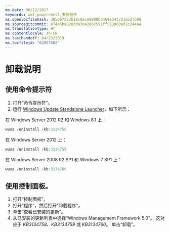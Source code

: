 ```yaml
---
ms.date: 06/12/2017
keywords: wmf,powershell,安装程序
ms.openlocfilehash: 385bb7223b19c8ace8088ba469e543721a527b99
ms.sourcegitcommit: e7445ba8203da304286c591ff513900ad1c244a4
ms.translationtype: HT
ms.contentlocale: zh-CN
ms.lasthandoff: 04/23/2019
ms.locfileid: "62057502"
---
```

# <a name="uninstallation-instructions"></a>卸载说明

## <a name="using-command-prompt"></a>使用命令提示符
1.  打开“命令提示符”。
2.  运行 [Windows Update Standalone Launcher](https://support.microsoft.com/en-us/kb/934307)，如下所示：

在 Windows Server 2012 R2 和 Windows 8.1 上：
```powershell
wusa /uninstall /kb:3134758
```
在 Windows Server 2012 上：
```powershell
wusa /uninstall /kb:3134759
```
在 Windows Server 2008 R2 SP1 和 Windows 7 SP1 上：
```powershell
wusa /uninstall /kb:3134760
```

## <a name="using-control-panel"></a>使用控制面板。
1.  打开“控制面板”。
2.  打开“程序”，然后打开“卸载程序”。
3.  单击“查看已安装的更新”。
4.  从已安装的更新列表中选择“Windows Management Framework 5.0”。 这对应于 *KB3134758*、*KB3134759* 或 *KB3134760*。 单击“卸载”。

